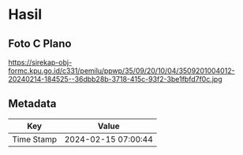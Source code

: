 # Hasil

## Foto C Plano

https://sirekap-obj-formc.kpu.go.id/c331/pemilu/ppwp/35/09/20/10/04/3509201004012-20240214-184525--36dbb28b-3718-415c-93f2-3be1fbfd7f0c.jpg


## Metadata

| Key        | Value               |
| ---------- | ------------------- |
| Time Stamp | 2024-02-15 07:00:44 |




